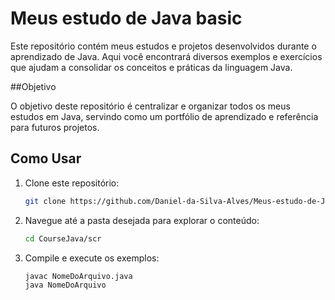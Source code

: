 # Meus estudo de Java basic

 Este repositório contém meus estudos e projetos desenvolvidos durante o aprendizado de Java. Aqui você encontrará diversos exemplos e exercícios  que ajudam a consolidar os conceitos e práticas da linguagem Java.

##Objetivo

O objetivo deste repositório é centralizar e organizar todos os meus estudos em Java, servindo como um portfólio de aprendizado e referência para futuros projetos.

## Como Usar

1. Clone este repositório:
   ```bash
   git clone https://github.com/Daniel-da-Silva-Alves/Meus-estudo-de-Java-basic.git
   
2. Navegue até a pasta desejada para explorar o conteúdo:
   ```bash
   cd CourseJava/scr
3. Compile e execute os exemplos:
   ```bash
   javac NomeDoArquivo.java
   java NomeDoArquivo

